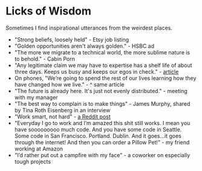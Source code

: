 Licks of Wisdom
======
Sometimes I find inspirational utterances from the weirdest places.

- "Strong beliefs, loosely held" - Etsy job listing
- "Golden opportunities aren't always golden." - HSBC ad
- "The more we migrate to a technical world, the more sublime nature is to behold." - Cabin Porn
- "Any legitimate claim we may have to expertise has a shelf life of about three days. Keeps us busy and keeps our egos in check." - [article](https://www.newfangled.com/responsive-design-at-10000-feet/)
- On phones, "We’re going to spend the rest of our lives learning how they have changed how we live." - ^ same article
- "The future is already here. It's just not evenly distributed." - meeting with my manager
- "The best way to complain is to make things" - James Murphy, shared by Tina Roth Eisenberg in an interview
- "Work smart, not hard" - [a Reddit post](https://www.reddit.com/r/gifs/comments/5quz1s/work_smart_not_hard/?st=IYJ79DLL&sh=e2c639b4)
- "Everyday I go to work and I’m amazed this shit still works. I mean you have sooooooooo much code. And you have some code in Seattle. Some code in San Francisco. Portland. Dublin. And it goes…it goes through the internet! And then you can order a Pillow Pet!" - my friend working at Amazon
- "I’d rather put out a campfire with my face" - a coworker on especially tough projects
